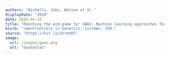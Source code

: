 ```yaml
---
authors: "Nicholls, John, Watson et al."
displayDate: "2020"
date: 2020-04-15
title: "Reaching the end-game for GWAS: Machine learning approaches for the prioritization of complex disease loci"
blurb: "<em>Frontiers in Genetics, 11</em>, 350."
source: "https://bit.ly/2VrmnRI"
image:
  url: /images/gwas.png
  alt: "manhattan"
---
```

